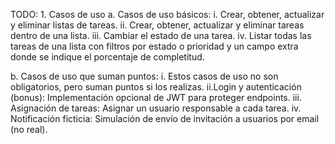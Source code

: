 TODO:
1.​ Casos de uso
    a.​ Casos de uso básicos:
    i.​ Crear, obtener, actualizar y eliminar listas de tareas.
    ii.​ Crear, obtener, actualizar y eliminar tareas dentro de una lista.
    iii.​ Cambiar el estado de una tarea.
    iv.​ Listar todas las tareas de una lista con filtros por estado o prioridad y un
    campo extra donde se indique el porcentaje de completitud.

b.​ Casos de uso que suman puntos:
    i.​ Estos casos de uso no son obligatorios, pero suman puntos si los realizas.
    ii.​Login y autenticación (bonus): Implementación opcional de JWT para
    proteger endpoints.
    iii.​ Asignación de tareas: Asignar un usuario responsable a cada tarea.
    iv.​ Notificación ficticia: Simulación de envío de invitación a usuarios por email
    (no real).